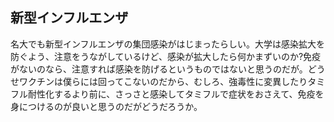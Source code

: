 
## 新型インフルエンザ

名大でも新型インフルエンザの集団感染がはじまったらしい。大学は感染拡大を防ぐよう、注意をうながしているけど、感染が拡大したら何かまずいのか?免疫がないのなら、注意すれば感染を防げるというものではないと思うのだが。どうせワクチンは僕らには回ってこないのだから、むしろ、強毒性に変異したりタミフル耐性化するより前に、さっさと感染してタミフルで症状をおさえて、免疫を身につけるのが良いと思うのだがどうだろうか。

<!--  -->


